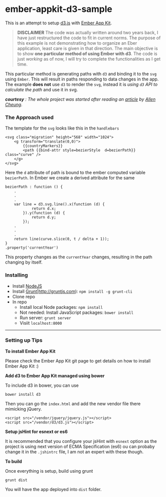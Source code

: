ember-appkit-d3-sample
======================

This is an attempt to setup [d3.js](http://d3js.org/) with [Ember App Kit](http://iamstef.net/ember-app-kit/). 

>**DISCLAIMER**
>The code was actually written around two years back, I have just restructured the code to fit in current norms.
>The purpose of this example is not demonstrating how to organize an Eber application, least care is given in that direction. 
>The main objective is to show **one particular method of using Ember with d3**.
>The code is just *working* as of now, I will try to complete the functionalities as I get time.

This particular method is generating paths with `d3` and binding it to the `svg` using `Ember`. This will result in paths responding to data changes in the app.
The example **does not** use `d3` to render the `svg`, instead it is *using `d3` API to calculate the path* and use it in svg.

*__courtesy__ : The whole project was started after reading an [article](http://corner.squareup.com/2012/04/building-analytics.html) by [Allen Cheung](http://twitter.com/allenmhc).*

### The Approach used

The template for the `svg` looks like this in the `handlebars`

    <svg class="migration" height="568" width="1024">
        <g transform="translate(0,0)">
            {{countryMarkers}}
            <path {{bind-attr style=bezierStyle  d=bezierPath}} class="curve" />
        </g>
    </svg>
    
Here the `d` attribute of path is bound to the ember computed variable `bezierPath`. In Ember we create a derived attribute for the same

    bezierPath : function () {
        .
        .
        .
        var line = d3.svg.line().x(function (d) {
                return d.x;
            }).y(function (d) {
                return d.y;
            });
        .
        .
        .
        return line(curve.slice(0, t / delta + 1));
    }
    .property('currentYear')
    
This property changes as the `currentYear` changes, resulting in the path changing by itself.

### Installing

- Install [NodeJS](http://nodejs.org)
- Install [Grunt|]()http://gruntjs.com): `npm install -g grunt-cli`
- Clone repo
- In repo
  - Install local Node packages: `npm install`
  - Not needed: Install JavaScript packages: `bower install`
  - Run server: `grunt server`
  - Visiit `localhost:8000`


----

### Setting up Tips

**To install Ember App Kit** 

Please check the Ember App Kit git page to get details on how to install Ember App Kit :)

**Add d3 to Ember App Kit managed using bower**

To include d3 in bower, you can use
    
    bower install d3
    
Then you can go the `index.html` and add the new vendor file there mimicking jQuery.

    <script src="/vendor/jquery/jquery.js"></script>
    <script src="/vendor/d3/d3.js"></script>

**Setup jsHint for esnext or es6**

It is recommended that you configure your jsHint with `esnext` option as the project is using next version of ECMA Specification (es6)
ou can probaby change it in the `.jshintrc` file, I am not an expert with these though.

**To build**

Once everything is setup, build using grunt

    grunt dist
    
You will have the app deployed into `dist` folder.


